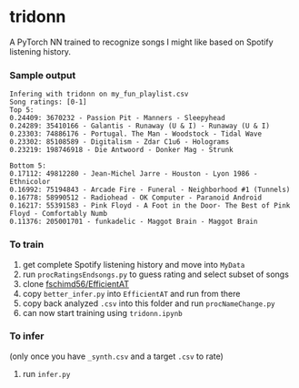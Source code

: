 # tridonn
A PyTorch NN trained to recognize songs I might like based on Spotify listening history.

### Sample output

```
Infering with tridonn on my_fun_playlist.csv
Song ratings: [0-1]
Top 5:
0.24409: 3670232 - Passion Pit - Manners - Sleepyhead
0.24289: 35410166 - Galantis - Runaway (U & I) - Runaway (U & I)
0.23303: 74886176 - Portugal. The Man - Woodstock - Tidal Wave
0.23302: 85108589 - Digitalism - Zdar C1u6 - Holograms
0.23219: 198746918 - Die Antwoord - Donker Mag - Strunk

Bottom 5:
0.17112: 49812280 - Jean-Michel Jarre - Houston - Lyon 1986 - Ethnicolor
0.16992: 75194843 - Arcade Fire - Funeral - Neighborhood #1 (Tunnels)
0.16778: 58990512 - Radiohead - OK Computer - Paranoid Android
0.16217: 55391583 - Pink Floyd - A Foot in the Door- The Best of Pink Floyd - Comfortably Numb
0.11376: 205001701 - funkadelic - Maggot Brain - Maggot Brain
```

### To train

1. get complete Spotify listening history and move into `MyData`
2. run `procRatingsEndsongs.py` to guess rating and select subset of songs
3. clone [fschimd56/EfficientAT](https://github.com/fschmid56/EfficientAT)
4. copy `better_infer.py` into `EfficientAT` and run from there
5. copy back analyzed `.csv` into this folder and run `procNameChange.py`
6. can now start training using `tridonn.ipynb`

### To infer

(only once you have `_synth.csv` and a target `.csv` to rate)
1. run `infer.py`
